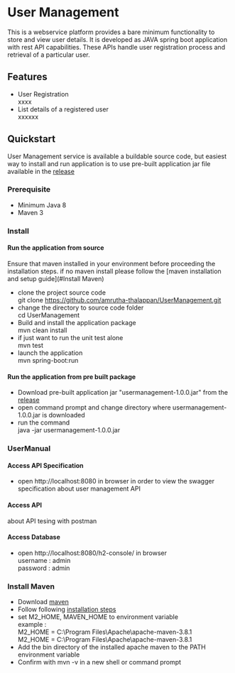 # User Management
This is a webservice platform provides a bare minimum functionality to store and view user details. It is developed as JAVA spring boot application with rest API capabilities.
These APIs handle user registration process and retrieval of a particular user.
## Features
* User Registration  
xxxx
* List details of a registered user  
xxxxxx

## Quickstart
User Management service is available a buildable source code, but easiest way to install and run application is to use
pre-built application jar file available in the [release](https://github.com/amrutha-thalappan/UserManagement/releases/tag/v1.0) 
### Prerequisite
* Minimum Java 8
* Maven 3
### Install
#### Run the application from source 
Ensure that maven installed in your environment before proceeding the installation steps.
if no maven install please follow the [maven installation and setup guide](#Install Maven)
* clone the project source code  
git clone https://github.com/amrutha-thalappan/UserManagement.git
* change the directory to source code folder  
cd UserManagement
* Build and install the application package  
mvn clean install
* if just want to run the unit test alone  
mvn test
* launch the application   
mvn spring-boot:run  
#### Run the application from pre built package
* Download pre-built application jar "usermanagement-1.0.0.jar" from the [release](https://github.com/amrutha-thalappan/UserManagement/releases/tag/v1.0)
* open command prompt and change directory where usermanagement-1.0.0.jar is downloaded  
* run the command  
  java -jar usermanagement-1.0.0.jar
### UserManual
#### Access API Specification
* open http://localhost:8080 in browser in order to view the swagger specification about user management API
#### Access API
about API tesing with postman
#### Access Database
* open http://localhost:8080/h2-console/ in browser  
username : admin  
password : admin

### Install Maven
* Download [maven](https://maven.apache.org/download.cgi#) 
* Follow following [installation steps](https://maven.apache.org/install.html) 
* set M2_HOME, MAVEN_HOME to environment variable  
example :  
  M2_HOME = C:\Program Files\Apache\apache-maven-3.8.1  
  M2_HOME = C:\Program Files\Apache\apache-maven-3.8.1
* Add the bin directory of the installed apache maven to the PATH environment variable  
* Confirm with mvn -v in a new shell or command prompt
